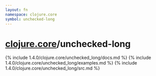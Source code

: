 ```yaml
---
layout: fn
namespace: clojure.core
symbol: unchecked-long
---
```


# [clojure.core](../)/unchecked-long

{% include 1.4.0/clojure.core/unchecked_long/docs.md %}
{% include 1.4.0/clojure.core/unchecked_long/examples.md %}
{% include 1.4.0/clojure.core/unchecked_long/src.md %}

